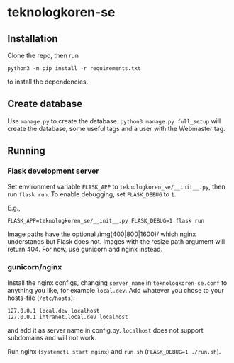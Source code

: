 # teknologkoren-se

## Installation
Clone the repo, then run
```
python3 -m pip install -r requirements.txt
```
to install the dependencies.

## Create database
Use `manage.py` to create the database. `python3 manage.py full_setup` will
create the database, some useful tags and a user with the Webmaster tag.

## Running
### Flask development server
Set environment variable `FLASK_APP` to `teknologkoren_se/__init__.py`, then run
`flask run`. To enable debugging, set `FLASK_DEBUG` to `1`.

E.g.,
```
FLASK_APP=teknologkoren_se/__init__.py FLASK_DEBUG=1 flask run
```

Image paths have the optional /img(400|800|1600)/ which nginx understands but
Flask does not. Images with the resize path argument will return 404. For now,
use gunicorn and nginx instead.

### gunicorn/nginx
Install the nginx configs, changing `server_name` in `teknologkoren-se.conf`
to anything you like, for example `local.dev`. Add whatever you chose to your
hosts-file (`/etc/hosts`):
```
127.0.0.1 local.dev localhost
127.0.0.1 intranet.local.dev localhost
```
and add it as server name in config.py. `localhost` does not support subdomains
and will not work.

Run nginx (`systemctl start nginx`) and `run.sh` (`FLASK_DEBUG=1 ./run.sh`).
